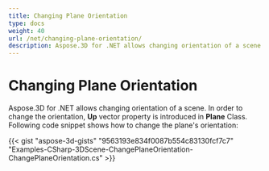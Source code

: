 ```yaml
---
title: Changing Plane Orientation
type: docs
weight: 40
url: /net/changing-plane-orientation/
description: Aspose.3D for .NET allows changing orientation of a scene. In order to change the orientation, Up vector property is introduced in Plane Class.
---
```


# **Changing Plane Orientation**
Aspose.3D for .NET allows changing orientation of a scene. In order to change the orientation, **Up** vector property is introduced in **Plane** Class. Following code snippet shows how to change the plane's orientation:

{{< gist "aspose-3d-gists" "9563193e834f0087b554c83130fcf7c7" "Examples-CSharp-3DScene-ChangePlaneOrientation-ChangePlaneOrientation.cs" >}}
